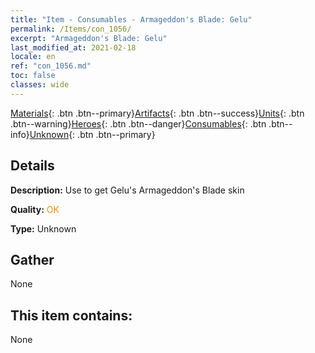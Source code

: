 ```yaml
---
title: "Item - Consumables - Armageddon's Blade: Gelu"
permalink: /Items/con_1056/
excerpt: "Armageddon's Blade: Gelu"
last_modified_at: 2021-02-18
locale: en
ref: "con_1056.md"
toc: false
classes: wide
---
```

 [Materials](/Items/){: .btn .btn--primary}[Artifacts](/Items/Artifacts/){: .btn .btn--success}[Units](/Items/Units/){: .btn .btn--warning}[Heroes](/Items/Heroes/){: .btn .btn--danger}[Consumables](/Items/Consumables/){: .btn .btn--info}[Unknown](/Items/Unknown/){: .btn .btn--primary}

## Details
 **Description:** Use to get Gelu's Armageddon's Blade skin

 **Quality:** <span style="color: #FF8C00">OK</span>

 **Type:** Unknown

## Gather

  None

## This item contains:

  None

